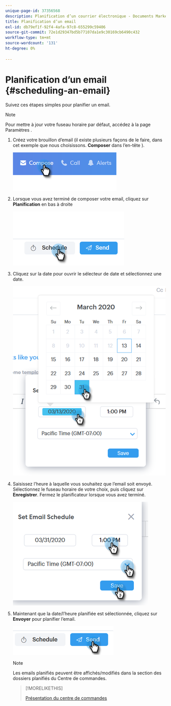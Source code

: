 ```yaml
---
unique-page-id: 37356568
description: Planification d’un courrier électronique - Documents Marketo - Documentation du produit
title: Planification d’un email
exl-id: db79ef1f-92f4-4afa-97c8-655299c59406
source-git-commit: 72e1d29347bd5b77107da1e9c30169cb6490c432
workflow-type: tm+mt
source-wordcount: '131'
ht-degree: 0%

---
```


# Planification d’un email {#scheduling-an-email}

Suivez ces étapes simples pour planifier un email.

>[!NOTE]
>
>Pour mettre à jour votre fuseau horaire par défaut, accédez à la page Paramètres .

1. Créez votre brouillon d’email (il existe plusieurs façons de le faire, dans cet exemple que nous choisissons. **Composer** dans l’en-tête ).

   ![](assets/one-1.png)

1. Lorsque vous avez terminé de composer votre email, cliquez sur **Planification** en bas à droite

   ![](assets/two-1.png)

1. Cliquez sur la date pour ouvrir le sélecteur de date et sélectionnez une date.

   ![](assets/three-1.png)

1. Saisissez l’heure à laquelle vous souhaitez que l’email soit envoyé. Sélectionnez le fuseau horaire de votre choix, puis cliquez sur **Enregistrer**. Fermez le planificateur lorsque vous avez terminé.

   ![](assets/four-1.png)

1. Maintenant que la date/l’heure planifiée est sélectionnée, cliquez sur **Envoyer** pour planifier l’email.

   ![](assets/five-1.png)

   >[!NOTE]
   >
   >Les emails planifiés peuvent être affichés/modifiés dans la section des dossiers planifiés du Centre de commandes.

   >[!MORELIKETHIS]
   >
   >[Présentation du centre de commandes](/help/marketo/product-docs/marketo-sales-connect/email/command-center/command-center-overview.md)
